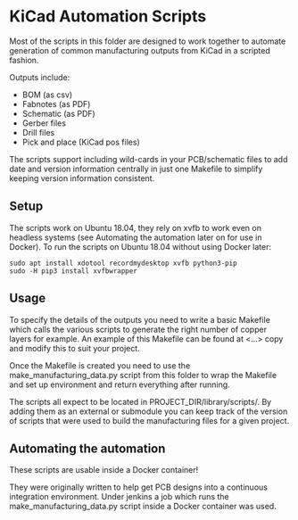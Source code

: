 KiCad Automation Scripts
========================

Most of the scripts in this folder are designed to work together to automate
generation of common manufacturing outputs from KiCad in a scripted fashion.

Outputs include:
* BOM (as csv)
* Fabnotes (as PDF)
* Schematic (as PDF)
* Gerber files
* Drill files
* Pick and place (KiCad pos files)

The scripts support including wild-cards in your PCB/schematic files to add
date and version information centrally in just one Makefile to simplify
keeping version information consistent.

Setup
-----

The scripts work on Ubuntu 18.04, they rely on xvfb to work even on
headless systems (see Automating the automation later on for use in
Docker).  To run the scripts on Ubuntu 18.04 without using Docker later:

    sudo apt install xdotool recordmydesktop xvfb python3-pip
    sudo -H pip3 install xvfbwrapper

Usage
-----

To specify the details of the outputs you need to write a basic Makefile
which calls the various scripts to generate the right number of copper
layers for example.  An example of this Makefile can be found at
<...> copy and modify this to suit your project.

Once the Makefile is created you need to use the make_manufacturing_data.py
script from this folder to wrap the Makefile and set up environment and
return everything after running.

The scripts all expect to be located in PROJECT_DIR/library/scripts/.  By
adding them as an external or submodule you can keep track of the version
of scripts that were used to build the manufacturing files for a given
project.

Automating the automation
-------------------------

These scripts are usable inside a Docker container!

They were originally written to help get PCB designs into a continuous
integration environment.  Under jenkins a job which runs the
make_manufacturing_data.py script inside a Docker container was used.
